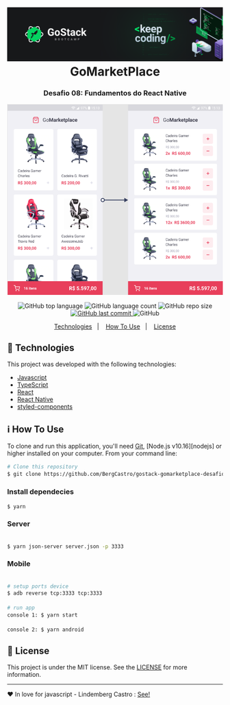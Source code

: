 <h1 align="center">
    <img alt="GoMarketPLace" src="./.github/logo-gostack.png" />
    <br>
    GoMarketPlace
</h1>

<h3 align="center">
  Desafio 08: Fundamentos do React Native
</h3>

<div align="center">
  <img alt="GoMarketPLace" src="./.github/layout.png" />
  <br>
</div>

<p align="center">
  <img alt="GitHub top language" src="https://img.shields.io/github/languages/top/BergCastro/gostack-gomarketplace-desafio8">

  <img alt="GitHub language count" src="https://img.shields.io/github/languages/count/BergCastro/gostack-gomarketplace-desafio8">


 <img alt="GitHub repo size" src="https://img.shields.io/github/repo-size/BergCastro/gostack-gomarketplace-desafio8">

  <a href="https://github.com/BergCastro/ecoleta-rocketseat-nwl1/commits/master">
    <img alt="GitHub last commit" src="https://img.shields.io/github/last-commit/BergCastro/gostack-gomarketplace-desafio8">
  </a>

  <img alt="GitHub" src="https://img.shields.io/github/license/BergCastro/gostack-gomarketplace-desafio8">
</p>

<p align="center">
  <a href="#rocket-technologies">Technologies</a>&nbsp;&nbsp;&nbsp;|&nbsp;&nbsp;&nbsp;
  <a href="#information_source-how-to-use">How To Use</a>&nbsp;&nbsp;&nbsp;|&nbsp;&nbsp;&nbsp;
  <a href="#memo-license">License</a>
</p>



## :rocket: Technologies

This project was developed with the following technologies:

-  [Javascript](https://developer.mozilla.org/pt-BR/docs/Aprender/JavaScript)
-  [TypeScript](https://www.typescriptlang.org/)
-  [React](https://pt-br.reactjs.org/)
-  [React Native](https://reactnative.dev/)
-  [styled-components](https://www.styled-components.com/)


## :information_source: How To Use

To clone and run this application, you'll need [Git](https://git-scm.com), [Node.js v10.16][nodejs] or higher installed on your computer. From your command line:


```bash
# Clone this repository
$ git clone https://github.com/BergCastro/gostack-gomarketplace-desafio8 gomarketplace


```

### Install dependecies

```
$ yarn

```

### Server

```bash

$ yarn json-server server.json -p 3333

```

### Mobile

```bash

# setup ports device
$ adb reverse tcp:3333 tcp:3333

# run app
console 1: $ yarn start

console 2: $ yarn android

```

## :memo: License
This project is under the MIT license. See the [LICENSE](https://github.com/BergCastro/gostack-gomarketplace-desafio8/blob/master/LICENSE) for more information.

---

♥ In love for javascript - Lindemberg Castro : [See!](https://www.linkedin.com/in/lindemberg-castro/)
